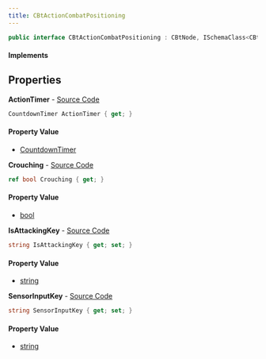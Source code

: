```yaml
---
title: CBtActionCombatPositioning
---
```


```csharp
public interface CBtActionCombatPositioning : CBtNode, ISchemaClass<CBtNode>, ISchemaClass<CBtActionCombatPositioning>, ISchemaField, ISchemaClass, INativeHandle
```

#### Implements

## Properties

**ActionTimer** - [Source Code](https://github.com/swiftly-solution/swiftlys2/blob/main/managed/src/SwiftlyS2.Generated/Schemas/Interfaces/CBtActionCombatPositioning.cs#L20)

```csharp
CountdownTimer ActionTimer { get; }
```

#### Property Value

- [CountdownTimer](/docs/api/shared/schemadefinitions/countdowntimer)

**Crouching** - [Source Code](https://github.com/swiftly-solution/swiftlys2/blob/main/managed/src/SwiftlyS2.Generated/Schemas/Interfaces/CBtActionCombatPositioning.cs#L22)

```csharp
ref bool Crouching { get; }
```

#### Property Value

- [bool](https://learn.microsoft.com/dotnet/api/system.boolean)

**IsAttackingKey** - [Source Code](https://github.com/swiftly-solution/swiftlys2/blob/main/managed/src/SwiftlyS2.Generated/Schemas/Interfaces/CBtActionCombatPositioning.cs#L18)

```csharp
string IsAttackingKey { get; set; }
```

#### Property Value

- [string](https://learn.microsoft.com/dotnet/api/system.string)

**SensorInputKey** - [Source Code](https://github.com/swiftly-solution/swiftlys2/blob/main/managed/src/SwiftlyS2.Generated/Schemas/Interfaces/CBtActionCombatPositioning.cs#L16)

```csharp
string SensorInputKey { get; set; }
```

#### Property Value

- [string](https://learn.microsoft.com/dotnet/api/system.string)


